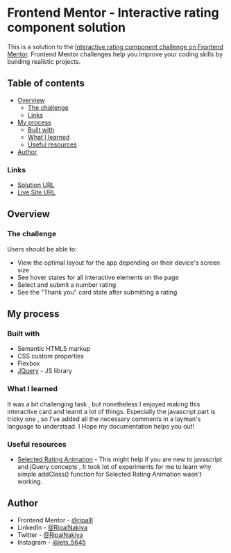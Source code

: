 # Frontend Mentor - Interactive rating component solution

This is a solution to the [Interactive rating component challenge on Frontend Mentor](https://www.frontendmentor.io/challenges/interactive-rating-component-koxpeBUmI). Frontend Mentor challenges help you improve your coding skills by building realistic projects.

## Table of contents

- [Overview](#overview)
  - [The challenge](#the-challenge)
  - [Links](#links)
- [My process](#my-process)
  - [Built with](#built-with)
  - [What I learned](#what-i-learned)
  - [Useful resources](#useful-resources)
- [Author](#author)

### Links

- [Solution URL](https://github.com/ripalnakiya/FM-Project-4.git)
- [Live Site URL](https://ripalnakiya.github.io/Interactive-Rating-Component/)

## Overview

### The challenge

Users should be able to:

- View the optimal layout for the app depending on their device's screen size
- See hover states for all interactive elements on the page
- Select and submit a number rating
- See the "Thank you" card state after submitting a rating

## My process

### Built with

- Semantic HTML5 markup
- CSS custom properties
- Flexbox
- [JQuery](https://jquery.com/) - JS library

### What I learned

It was a bit challenging task , but nonetheless I enjoyed making this interactive card and learnt a lot of things.
Especially the javascript part is tricky one , so I've added all the necessary comments in a layman's language to understsad.
I Hope my documentation helps you out!

### Useful resources

- [Selected Rating Animation](https://stackoverflow.com/questions/31178653/how-to-keep-active-css-style-after-click-a-button) - This might help if you are new to javascript and jQuery concepts , It took lot of experiments for me to learn why simple addClass() function for Selected Rating Animation wasn't working.

## Author

- Frontend Mentor - [@ripalll](https://www.frontendmentor.io/profile/ripalll)
- LinkedIn - [@RipalNakiya](https://www.linkedin.com/in/ripal-nakiya-0a96a4203/)
- Twitter - [@RipalNakiya](https://twitter.com/RipalNakiya)
- Instagram - [@jets_5645](https://www.instagram.com/jets_5645/?hl=en)

